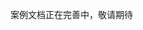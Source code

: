 案例文档正在完善中，敬请期待

<!-- 
# 如何在影响所有用户之前，渐进逐步的部署新的功能特性

在当今这个快节奏、功能驱动的市场中，持续提供价值并快速、持续地接收功能反馈非常重要。与终端用户合作，让早期版本的功能得到审核是很有价值的。

您是否计划将自己的软件扩展功能并部署到线上生产环境中？你可能会有一些问题，比如:

- 如何拥抱DevOps以更快地交付变更和价值？
- 你如何降低部署到线上的风险？
- 你如何实现部署的自动化？

本主题旨在回答这些问题，并分享使用feature-flags.co实现"环式"部署的学习成果。



## 一个或多个"环"来规范你的部署

部署环最早是在Jez Humble的书中讨论的。它们支持生产优先的DevOps思想，并限制对终端用户的影响，同时在生产中逐步部署和验证变化。影响（也称为爆炸半径），通过观察、测试、分析遥测和用户反馈来评估。

## 考虑因素

在你将你的部署基础架构转换为环形部署模式之前，需要考虑如下问题:

- 谁是你的主要用户类型？例如，早期采用者和用户。
- 你的应用拓扑结构是什么？
- 拥抱环形部署模式的价值是什么？
- 将您当前的基础架构转换为环形部署模式的成本是多少？

## 用户类型

在所示的例子中，用户在生产环境中一般分为三个环:

- **金丝雀(Canaries)**，他们自愿测试出血性功能，只要它们可用。
- **早期使用者(Early Adopters)**，他们自愿预览版本，被认为比金丝雀位更完善。
- **消费产品的用户(Users)**，在通过金丝雀和早期采用者之后。

![](/img/phase-rollout-with-rings-rings.png)

> **备注**
>
> 衡量出你的价值链中哪些用户最适合每一个环，如沟通与反馈的几率、可能会出现的风险。环的目标人群的设定对于确保成功至关重要。


## 应用拓扑

接下来你需要将应用的拓扑结构映射到环形部署模型中。限制变化对终端用户的影响，并要持续提供价值。价值既包括交付给最终用户的价值，也包括转换你现有基础设施的价值（投资回报率）。

> **备注**
>
> 环形部署模式不是一蹴而就! 需要从小规模、原型开始，并不断比较影响、价值和成本。

以feature-flags.co在Azure DevOps的扩展插件的开发与部署为案例。

首先在应用层面，Azure DevOps扩展插件市场的技术架构清晰，易于消化、扩展和独立部署。每一个扩展插件的开发与集成都会包含如下几个模块:

- 拥有一个或多个网页和脚本文件
- 核心客户端的接口
- REST客户端和REST API的接口。
- 将状态保存在缓存或弹性存储中

![](/img/phase-rollout-with-rings-app-layer.png)

在基础设施层面，扩展发布到 Visual Studio 市场。一旦在被用户安装安装，它们就会被Azure DevOps服务门户托管，并将状态持久化到Azure存储和/或扩展数据存储。

![](/img/phase-rollout-with-rings-inf-layer.png)

扩展拓扑完全适合环形部署模式，并将扩展发布到每个部署环。

- 内部开发版发给金丝雀环中的用户(Canaries)
- 预览版发给早期养成用户环(Early Adopters)
- 最终版发给公共用户环(Users)

> 使用feature-flags.co来控制发布，您可以有效地限制和控制您明确邀请的用户的曝光率。


## 通过部署环进行变更

让我们观察一下变更是如何在基于环的部署过程中触发和移动的。

> 这里我们使用最新的Release概念，而不是传统的CI/CD。Release即将CI/CD合为一体。
> 这里使用Release概念的目的是为了让我们更简单的了解feature-flags对渐进式部署的作用方法。

![](/img/feature-flags-progressive-release.png)

我们还以feature-flags.co在Azure DevOps的扩展插件的开发与部署为案例:

1. feature-flags.co的贡献者提交了一个功能特性的代码。
2. 经过了开发、测试、预发布环境后，在人工或自动的校验后，出发持续部署触发器，自动启动Canaries环境部署。
3. 插件首先部署给“金丝雀”用户组，这是一个私人预订的用户组，即在marketplace上除了这部分用户组人群，其他的用户都看不到。
4. 此时“金丝雀”用户组拥有权限去验证次功能特性的可用性，一旦足够数量的用户组成员验证可用性后，将触发早起用户群的功能部署。
![](/img/phase-rollout-with-rings-users-approval.png)
6. 早期功能部署后，那么早期用户组的成员将会看到新的功能特性。
7. 当早起用户组的成员使用，并且我们通过监测系统发现符合上线给所有用户的条件时。则认为或通过预设条件自动触发所有用户组的新功能特性部署
![](/img/phase-rollout-with-rings-early-approval.png)

8. 用户部署向市场发布一个公共扩展。在这个阶段，每个在其组织中安装了扩展的人都会受到变化的影响。
9. 关键是要意识到，当你的变更在环中移动时，影响（"爆炸半径"）会增加。向金丝雀和早期使用者做公开变更，是给了两个机会来验证变更，并在发布到生产中之前对关键的错误进行热修复。

## 市场监测与反馈

您需要有效的监控和可操作的警报来检测和缓解问题。确定什么类型的数据是重要的，例如基础设施问题、违规行为和功能使用。专注于可操作的警报，以避免用户忽略它们并错过高优先级问题。

从数据的高级视图开始，您可以从远处观看可视化仪表板，并根据需要进行钻取。对你的视图进行定期的内务管理，去除所有的噪音。一个可视化的仪表盘讲述的故事远比数百封通知邮件要好得多，这些通知邮件经常被邮件规则过滤和遗忘。

在多个云平台中，你可以建立你的管道、前置和周期时间等信息的概述。在示例仪表板中，很明显，有34个成功的构建，21个成功的发布，1个失败的发布和2个正在进行的发布。

![](/img/phase-rollout-with-rings-dash.png)



## 有什么价值？

使用环形部署策略，你可以收集反馈来验证你的假设。你可以停用旧版本，并发布新版本，而不会有影响所有用户的风险。

以下是ALM | DevOps Ranger工程流程如何随着环形部署模型的发展而发展的总结。

| Before using Rings | Impacted area | With Rings |
|--|--|--| 
|Manual and error prone | 	Build | Automated and consistent
|Manual and error prone | 	Release | Automated and consistent
|Hours | Time to build (TTB) | Seconds
|Days | Time to release (TTR) | Minutes
|Call from user | Issue detection | Proactive
|Days to weeks | Issue resolution | Minutes to days

关键词:

- 一致和可靠的自动化
- 缩短反应时间
- 金丝雀体验到了痛苦，而不是用户

## 功能标志是否有依赖性？

不，环和特征标志是共生的。特征标志可以让你对包含在你的变更中的特征进行精细的控制。例如，如果你对某一特性没有十足的信心，你可以使用特性标志在一个或所有的部署环中隐藏该特性。例如，你可以启用金丝雀环中的所有功能，并为早期采用者和生产用户微调一个子集，如图所示。请参阅[功能标志或环了解更多信息](https://opensource.com/article/18/2/feature-flags-ring-deployment-model)。


![](/img/phase-rollout-with-rings-feature-flags.png)

## 总结

现在你已经涵盖了环的概念，你应该有信心去探索改进CI/CD管道的方法。虽然环的使用增加了复杂程度，但有一个游戏计划来解决功能管理和快速客户反馈是非常宝贵的。 -->
